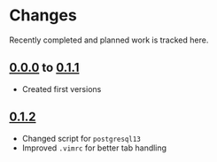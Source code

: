 # Changes
Recently completed and planned work is tracked here.

## [0.0.0](.) to [0.1.1](.)
- Created first versions

## [0.1.2](.)
- Changed script for `postgresql13`
- Improved `.vimrc` for better tab handling
